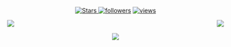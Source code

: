 <p align="center">
  <a href="https://github.com/iwayato?tab=repositories&sort=stargazers">
    <img alt="Stars" src="https://custom-icon-badges.demolab.com/github/stars/iwayato?color=55960c&style=flat-round&labelColor=488207&logo=star"/>
  <a href="https://github.com/iwayato?tab=followers">
    <img alt="followers" title="Follow me on Github" src="https://custom-icon-badges.demolab.com/github/followers/iwayato?color=236ad3&labelColor=1155ba&style=flat-round&logo=person-add&label=Follow&logoColor=white"/></a>
  <a href="https://github.com/iwayato/Simple-View-Counter">
    <img alt="views" title="GitHub profile views" src="https://komarev.com/ghpvc/?username=iwayato&label=Profile%20views&color=0e75b6&labelColor=0e75b6&style=flat"/></a>
</p>

<p align='center'>
  <a > <img align='left' src="https://github-readme-stats.vercel.app/api?username=iwayato&count_private=true&show_icons=true&theme=transparent&hide_border=true&hide_rank=true"/> <a>
  <a > &nbsp&nbsp&nbsp  <img align='right' src="https://github-readme-stats.vercel.app/api/top-langs/?username=iwayato&layout=compact&theme=transparent&hide_border=true"/> <a>
</p>
    
<p align='center'> <a> <img src="https://github-readme-streak-stats.herokuapp.com/?user=iwayato&theme=transparent&border=61dafb&hide_border=true"/> <a>
